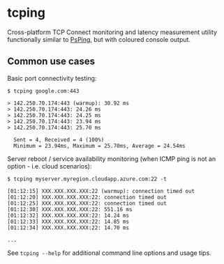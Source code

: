 # tcping

Cross-platform TCP Connect monitoring and latency measurement utility functionally similar to [PsPing](https://docs.microsoft.com/en-us/sysinternals/downloads/psping), but with coloured console output.

## Common use cases

Basic port connectivity testing:

```
$ tcping google.com:443

> 142.250.70.174:443 (warmup): 30.92 ms
> 142.250.70.174:443: 24.26 ms
> 142.250.70.174:443: 24.25 ms
> 142.250.70.174:443: 23.94 ms
> 142.250.70.174:443: 25.70 ms

  Sent = 4, Received = 4 (100%)
  Minimum = 23.94ms, Maximum = 25.70ms, Average = 24.54ms
```

Server reboot / service availability monitoring (when ICMP ping is not an option - i.e. cloud scenarios):

```
$ tcping myserver.myregion.cloudapp.azure.com:22 -t

[01:12:15] XXX.XXX.XXX.XXX:22 (warmup): connection timed out
[01:12:20] XXX.XXX.XXX.XXX:22: connection timed out
[01:12:25] XXX.XXX.XXX.XXX:22: connection timed out
[01:12:30] XXX.XXX.XXX.XXX:22: 551.16 ms
[01:12:32] XXX.XXX.XXX.XXX:22: 14.24 ms
[01:12:33] XXX.XXX.XXX.XXX:22: 14.85 ms
[01:12:34] XXX.XXX.XXX.XXX:22: 14.70 ms

...
```

See `tcping --help` for additional command line options and usage tips.
